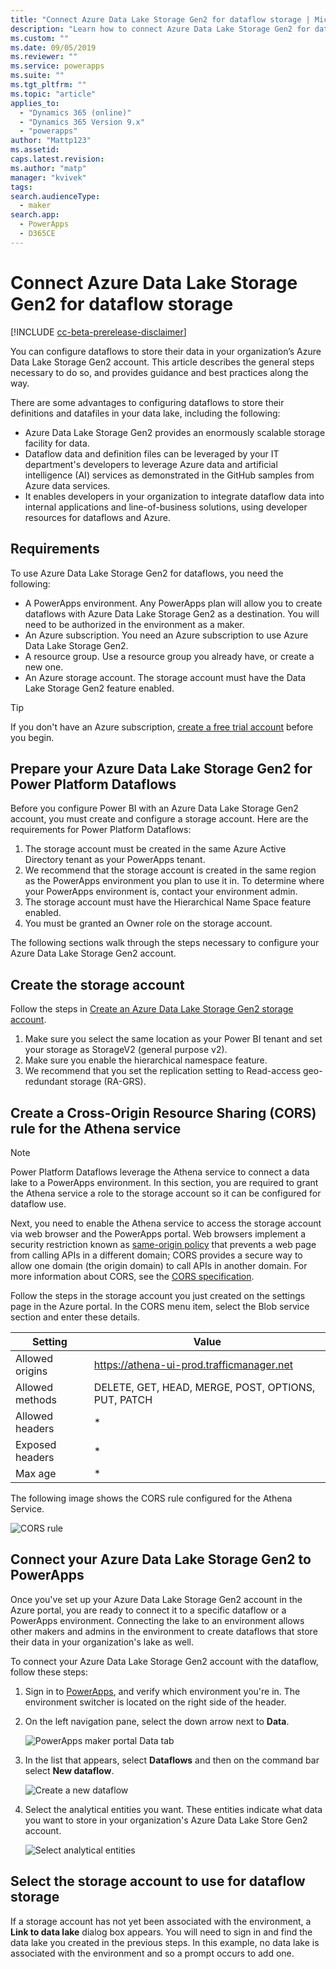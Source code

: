 ```yaml
---
title: "Connect Azure Data Lake Storage Gen2 for dataflow storage | MicrosoftDocs"
description: "Learn how to connect Azure Data Lake Storage Gen2 for dataflow storage"
ms.custom: ""
ms.date: 09/05/2019
ms.reviewer: ""
ms.service: powerapps
ms.suite: ""
ms.tgt_pltfrm: ""
ms.topic: "article"
applies_to: 
  - "Dynamics 365 (online)"
  - "Dynamics 365 Version 9.x"
  - "powerapps"
author: "Mattp123"
ms.assetid: 
caps.latest.revision: 
ms.author: "matp"
manager: "kvivek"
tags: 
search.audienceType: 
  - maker
search.app: 
  - PowerApps
  - D365CE
---
```

# Connect Azure Data Lake Storage Gen2 for dataflow storage

[!INCLUDE [cc-beta-prerelease-disclaimer](../../includes/cc-beta-prerelease-disclaimer.md)]

You can configure dataflows to store their data in your organization’s Azure Data Lake Storage Gen2 account. This article describes the general steps necessary to do so, and provides guidance and best practices along the way. 

There are some advantages to configuring dataflows to store their definitions and datafiles in your data lake, including the following:
- Azure Data Lake Storage Gen2 provides an enormously scalable storage facility for data.
- Dataflow data and definition files can be leveraged by your IT department's developers to leverage Azure data and artificial intelligence (AI) services as demonstrated in the GitHub samples from Azure data services.
- It enables developers in your organization to integrate dataflow data into internal applications and line-of-business solutions, using developer resources for dataflows and Azure.

## Requirements
To use Azure Data Lake Storage Gen2 for dataflows, you need the following:
- A PowerApps environment. Any PowerApps plan will allow you to create dataflows with Azure Data Lake Storage Gen2 as a destination. You will need to be authorized in the environment as a maker. 
- An Azure subscription. You need an Azure subscription to use Azure Data Lake Storage Gen2.
- A resource group. Use a resource group you already have, or create a new one.
- An Azure storage account. The storage account must have the Data Lake Storage Gen2 feature enabled.

> [!TIP]
> If you don't have an Azure subscription, [create a free trial account](https://azure.microsoft.com/free/) before you begin.

## Prepare your Azure Data Lake Storage Gen2 for Power Platform Dataflows
Before you configure Power BI with an Azure Data Lake Storage Gen2 account, you must create and configure a storage account. Here are the requirements for Power Platform Dataflows:
1.	The storage account must be created in the same Azure Active Directory tenant as your PowerApps tenant.
2.	We recommend that the storage account is created in the same region as the PowerApps environment you plan to use it in. To determine where your PowerApps environment is, contact your environment admin.
3.	The storage account must have the Hierarchical Name Space feature enabled.
4.	You must be granted an Owner role on the storage account.

The following sections walk through the steps necessary to configure your Azure Data Lake Storage Gen2 account.

## Create the storage account
Follow the steps in [Create an Azure Data Lake Storage Gen2 storage account](https://docs.microsoft.com/azure/storage/blobs/data-lake-storage-quickstart-create-account).
1.	Make sure you select the same location as your Power BI tenant and set your storage as StorageV2 (general purpose v2).
2.	Make sure you enable the hierarchical namespace feature. 
3.	We recommend that you set the replication setting to Read-access geo-redundant storage (RA-GRS).



<!--from editor: I haven't heard of Athena before. Is it the Amazon service, https://aws.amazon.com/athena/? If so, it probably should be identified as Amazon at first mention. -->


## Create a Cross-Origin Resource Sharing (CORS) rule for the Athena service

> [!NOTE]
> Power Platform Dataflows leverage the Athena service to connect a data lake to a PowerApps environment. In this section, you are required to grant the Athena service a role to the storage account so it can be configured for dataflow use.

Next, you need to enable the Athena service to access the storage account via web browser and the PowerApps portal. Web browsers implement a security restriction known as [same-origin policy](http://www.w3.org/Security/wiki/Same_Origin_Policy) that prevents a web page from calling APIs in a different domain; CORS provides a secure way to allow one domain (the origin domain) to call APIs in another domain. For more information about CORS, see the [CORS specification](http://www.w3.org/TR/cors/).

Follow the steps in the storage account you just created on the settings page in the Azure portal. In the CORS menu item, select the Blob service section and enter these details. 

|Setting  |Value  |
|---------|---------|
|Allowed origins   | https://athena-ui-prod.trafficmanager.net     |
|Allowed methods   |  DELETE, GET, HEAD, MERGE, POST, OPTIONS, PUT, PATCH   |
|Allowed headers   | *    |
|Exposed headers   | *    |
|Max age |   *  |


The following image shows the CORS rule configured for the Athena Service.

![CORS rule](media/dataflows-cores-rule.png)

## Connect your Azure Data Lake Storage Gen2 to PowerApps
Once you've set up your Azure Data Lake Storage Gen2 account in the Azure portal, you are ready to connect it to a specific dataflow or a PowerApps environment. Connecting the lake to an environment allows other makers and admins in the environment to create dataflows that store their data in your organization's lake as well. 

To connect your Azure Data Lake Storage Gen2 account with the dataflow, follow these steps:
1.	Sign in to [PowerApps](https://web.powerapps.com/?utm_source=padocs&utm_medium=linkinadoc&utm_campaign=referralsfromdoc), and verify which environment you're in. The environment switcher is located on the right side of the header. 
2. On the left navigation pane, select the down arrow next to **Data**.

   ![PowerApps maker portal Data tab](media/powerapps-portal-data.png)

3. In the list that appears, select **Dataflows** and then on the command bar select **New dataflow**.

   ![Create a new dataflow](media/new-dataflow.png) 

4. Select the analytical entities you want. These entities indicate what data you want to store in your organization's Azure Data Lake Store Gen2 account. 

   ![Select analytical entities](media/select-analytical-entities.png)

## Select the storage account to use for dataflow storage
If a storage account has not yet been associated with the environment, a **Link to data lake** dialog box appears. You will need to sign in and find the data lake you created in the previous steps. In this example, no data lake is associated with the environment and so a prompt occurs to add one. 



<!--from editor: Should "storage account" be in bold because it's something the user has to select? --"

1. Select storage account.

    The **Select Storage Account** screen appears.
    
    ![Select storage account](media/select-storage-account.png)
    
2. Select the **Subscription ID** of the storage account.
3. Select the **Resource group name** in which the storage account was created.
4. Enter the **Storage account name**.
5. Select **Save**.

Once these steps are successfully completed, your Azure Data Lake Storage Gen2 account is connected to Power Platform Dataflows and you can continue to create a dataflow.

## Considerations and limitations
There are a few considerations and limitations to keep in mind when working with your dataflow storage:
- Linking an Azure Data Lake Store Gen2 account for dataflow storage is not supported in the default environment.
- Once a dataflow storage location is configured for a dataflow, it can't be changed.
- By default, any member of the environment can access dataflow data using the Power Platform Dataflows Connector. However, only the owners of a dataflow can access its files directly in Azure Data Lake Storage Gen2. To authorize additional people to access the dataflows data directly in the lake, you must authorize them to the dataflow’s CDM folder in the data lake or the data lake itself.
- When a dataflow is deleted, its CDM folder in the lake will also be deleted. 

> [!IMPORTANT]
> You shouldn't change files created by dataflows in your organization’s lake or add files to a dataflow’s CDM folder. Changing files might damage dataflows or alter their behavior and is not supported. Power Platform Dataflows only grants read access to files it creates in the lake. If you authorize other people or services to the filesystem used by Power Platform Dataflows, only grant them read access to files or folders in that filesystem.

## Frequently asked questions
*What if I had previously created dataflows in my organization’s Azure Data Lake Storage Gen2 and would like to change their storage location?*

   You can't change the storage location of a dataflow after it was created.

*When can I change the dataflow storage location of an environment?*

   Changing the environment's dataflow storage location is not currently supported. 

## Next steps
This article provided guidance about how to connect an Azure Data Lake Storage Gen2 account for dataflow storage. 

For more information about dataflows, the Common Data Model, and Azure Data Lake Storage Gen2, see these articles:
- [Self-service data prep with dataflows](https://go.microsoft.com/fwlink/?linkid=2099972)
- [Creating and using dataflows in PowerApps](https://go.microsoft.com/fwlink/?linkid=2100076)
- [Connect Azure Data Lake Storage Gen2 for dataflow storage](https://go.microsoft.com/fwlink/?linkid=2099973)
- [Add data to an entity in Common Data Service](https://go.microsoft.com/fwlink/?linkid=2100075)

For more information about Azure storage, see this article:
- [Azure Storage security guide](https://docs.microsoft.com/azure/storage/common/storage-security-guide)

For more information about the Common Data Model, see these articles:
- [Common Data Model - overview](https://docs.microsoft.com/powerapps/common-data-model/overview) 
- [Common Data Model folders](https://go.microsoft.com/fwlink/?linkid=2045304)
- [CDM model file definition](https://go.microsoft.com/fwlink/?linkid=2045521)

You can ask questions in the [PowerApps Community](https://go.microsoft.com/fwlink/?linkid=2099971).

